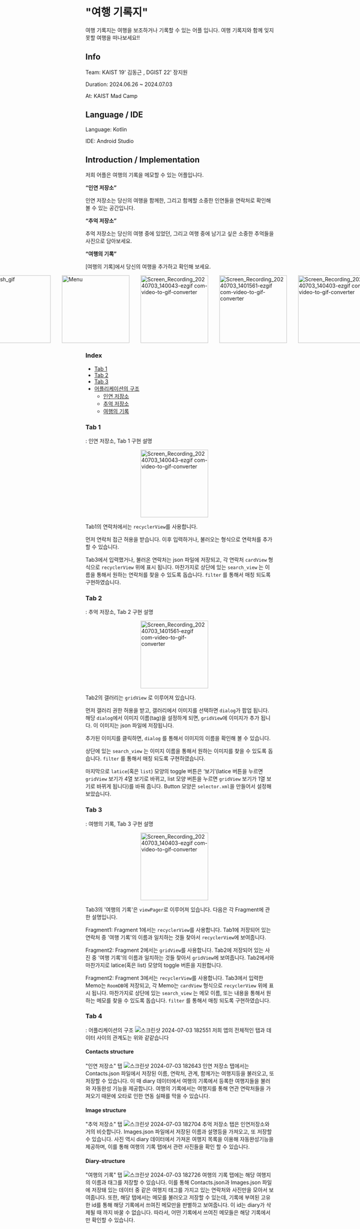 # "여행 기록지"

여행 기록지는 여행을 보조하거나 기록할 수 있는 어플 입니다. 여행 기록지와 함께 잊지 못할 여행을 떠나보세요!!

## Info

Team: KAIST 19' 김동근 , DGIST 22' 장지원

Duration: 2024.06.26 ~ 2024.07.03

At: KAIST Mad Camp

## Language / IDE

Language: Kotlin

IDE: Android Studio

## Introduction / Implementation

<p>저희 어플은 여행의 기록을 메모할 수 있는 어플입니다.</p>   


**“인연 저장소”**

인연 저장소는 당신의 여행을 함께한, 그리고 함께할 소중한 인연들을 연락처로 확인해볼 수 있는 공간입니다.

**“추억 저장소”**

추억 저장소는 당신의 여행 중에 있었던, 그리고 여행 중에 남기고 싶은 소중한 추억들을 사진으로 담아보세요.

**“여행의 기록”**

[여행의 기록]에서 당신의 여행을 추가하고 확인해 보세요.


  
<div style="display: flex; flex-wrap: nowrap; justify-content: center;">
    <img src="https://github.com/JANGJIWONEDA/MadCamp_Project1/assets/133734191/a39c6dac-1566-4980-b733-1b0b92dc30c7" alt="splash_gif" width="180" style="margin-right: 30px;">
    <img src="https://github.com/JANGJIWONEDA/MadCamp_Project1/assets/133734191/2f59af74-59ae-4ce0-9313-2db8c6099b85" alt="Menu" width="180" style="margin-right: 30px;">
    <img src="https://github.com/JANGJIWONEDA/MadCamp_Project1/assets/133734191/44201ea5-81a7-4cdf-894e-fe3c519c2a47" alt="Screen_Recording_20240703_140043-ezgif com-video-to-gif-converter" width="180" style="margin-right: 30px;">
    <img src="https://github.com/JANGJIWONEDA/MadCamp_Project1/assets/133734191/a5add5f3-0cc0-412f-aa2f-512489678412" alt="Screen_Recording_20240703_1401561-ezgif com-video-to-gif-converter" width="180" style="margin-right: 30px;">
    <img src="https://github.com/JANGJIWONEDA/MadCamp_Project1/assets/133734191/af395c11-66e3-4047-990c-453c1b96f532" alt="Screen_Recording_20240703_140403-ezgif com-video-to-gif-converter" width="180" style="margin-right: 30px;">
</div>  

### Index
- [Tab 1](#Tab-1)
- [Tab 2](#Tab-2)
- [Tab 3](#Tab-3)
- [어플리케이션의 구조](#Tab-4)
  - [인연 저장소](#Contacts-structure)
  - [추억 저장소](#Image-structure)
  - [여행의 기록](#Diary-structure)

### Tab 1
: 인연 저장소, Tab 1 구현 설명
<div style="display: flex; flex-wrap: nowrap; justify-content: center;">
    <img src="https://github.com/JANGJIWONEDA/MadCamp_Project1/assets/133734191/44201ea5-81a7-4cdf-894e-fe3c519c2a47" alt="Screen_Recording_20240703_140043-ezgif com-video-to-gif-converter" width="180" style="margin-right: 30px;">
</div>

Tab1의 연락처에서는 `recyclerView`를 사용합니다. 

먼저 연락처 접근 허용을 받습니다. 이후 입력하거나, 불러오는 형식으로 연락처를 추가할 수 있습니다.

Tab3에서 입력했거나, 불러온 연락처는 json 파일에 저장되고, 각 연락처 `cardView` 형식으로 `recyclerView` 위에 표시 됩니다. 마찬가지로 상단에 있는 `search_view` 는 이름을 통해서 원하는 연락처를 찾을 수 있도록 돕습니다. `filter` 를 통해서 매칭 되도록 구현하였습니다.


### Tab 2
: 추억 저장소, Tab 2 구현 설명
<div style="display: flex; flex-wrap: nowrap; justify-content: center;">
    <img src="https://github.com/JANGJIWONEDA/MadCamp_Project1/assets/133734191/a5add5f3-0cc0-412f-aa2f-512489678412" alt="Screen_Recording_20240703_1401561-ezgif com-video-to-gif-converter" width="180" style="margin-right: 30px;">
</div>

Tab2의 갤러리는 `gridView` 로 이루어져 있습니다.  

먼저 갤러리 권한 허용을 받고, 갤러리에서 이미지를 선택하면 `dialog`가 팝업 됩니다. 해당 `dialog`에서 이미지 이름(tag)을 설정하게 되면, `gridView`에 이미지가 추가 됩니다. 이 이미지는 json 파일에 저장됩니다.

추가된 이미지를 클릭하면, `dialog` 를 통해서 이미지의 이름을 확인해 볼 수 있습니다.

상단에 있는 `search_view` 는 이미지 이름을 통해서 원하는 이미지를 찾을 수 있도록 돕습니다. `filter` 를 통해서 매칭 되도록 구현하였습니다.

마지막으로 `latice`(혹은 `list`) 모양의 toggle 버튼은 ‘보기’(latice 버튼을 누르면 `gridView` 보기가 4열 보기로 바뀌고, list 모양 버튼을 누르면 `gridView` 보기가 1열 보기로  바뀌게 됩니다)를 바꿔 줍니다.  Button 모양은 `selector.xml`을 만들어서 설정해 보았습니다.

### Tab 3
: 여행의 기록, Tab 3 구현 설명
<div style="display: flex; flex-wrap: nowrap; justify-content: center;">
    <img src="https://github.com/JANGJIWONEDA/MadCamp_Project1/assets/133734191/af395c11-66e3-4047-990c-453c1b96f532" alt="Screen_Recording_20240703_140403-ezgif com-video-to-gif-converter" width="180" style="margin-right: 30px;">
</div>

Tab3의 '여행의 기록'은 `viewPager`로 이루어져 있습니다. 다음은 각 Fragment에 관한 설명입니다.

  
Fragment1: Fragment 1에서는 `recyclerView`를 사용합니다. Tab1에 저장되어 있는 연락처 중 '여행 기록'의 이름과 일치하는 것들 찾아서 `recyclerView`에 보여줍니다. 

Fragment2: Fragment 2에서는 `gridView`를 사용합니다. Tab2에 저장되어 있는 사진 중 '여행 기록'의 이름과 일치하는 것들 찾아서 `gridView`에 보여줍니다. Tab2에서와 마찬가지로  latice(혹은 list) 모양의 toggle 버튼을 지원합니다.

Fragment2: Fragment 3에서는 `recyclerView`를 사용합니다. Tab3에서 입력한 Memo는 `RoomDB`에 저장되고, 각 Memo는 `cardView` 형식으로 `recyclerView` 위에 표시 됩니다. 마찬가지로 상단에 있는 `search_view` 는 메모 이름, 또는 내용을 통해서 원하는 메모를 찾을 수 있도록 돕습니다. `filter` 를 통해서 매칭 되도록 구현하였습니다.






### Tab 4
  : 어플리케이션의 구조
  ![스크린샷 2024-07-03 182551](https://github.com/JANGJIWONEDA/MadCamp_Project1/assets/85298954/fa849e11-6906-46ee-adbc-2a8f3a3d5a9f)
저희 앱의 전체적인 탭과 데이터 사이의 관계도는 위와 같같습니다

#### Contacts structure
"인연 저장소" 탭
![스크린샷 2024-07-03 182643](https://github.com/JANGJIWONEDA/MadCamp_Project1/assets/85298954/66c28eb8-2173-4253-9cf1-e08abc493af9)
인연 저장소 탭에서는 Contacts.json 파일에서 저장된 이름, 연락처, 관계, 함께가는 여행지등을 불러오고, 또 저장할 수 있습니다.
이 때 diary 데이터에서 여행의 기록에서 등록한 여행지들을 불러와 자동완성 기능을 제공합니다. 여행의 기록에서는 여행지를 통해 연관 연락처들을 가져오기 때문에
오타로 인한 연동 실패를 막을 수 있습니다.

#### Image structure
"추억 저장소" 탭
![스크린샷 2024-07-03 182704](https://github.com/JANGJIWONEDA/MadCamp_Project1/assets/85298954/6397d1bd-e975-4d08-a492-3f4a54f3dae3)
추억 저장소 탭은 인연저장소와 거의 비슷합니다. Images.json 파일에서 저장된 이름과 설명등을 가져오고, 또 저장할 수 있습니다.
사진 역시 diary 데이터에서 가져온 여행지 목록을 이용해 자동완성기능을 제공하며, 이를 통해 여행의 기록 탭에서 관련 사진들을 확인 할 수 있습니다.

#### Diary-structure
"여행의 기록" 탭
![스크린샷 2024-07-03 182726](https://github.com/JANGJIWONEDA/MadCamp_Project1/assets/85298954/a024160f-ab2c-4d58-a2ce-db11a4bc39a5)
여행의 기록 탭에는 해당 여행지의 이름과 태그를 저장할 수 있습니다. 이를 통해 Contacts.json과 Images.json 파일에 저장돼 있는 데이터 중 같은 여행지 태그를 가지고 있는 연락처와 사진만을 모아서 보여줍니다. 또한, 해당 탭에서는 메모를 불러오고 저장할 수 있는데, 기록에 부여된 고유한 id를 통해 해당 기록에서 쓰여진 메모만을 판별하고 보여줍니다. 이 id는 diary가 삭제될 때 까지 바꿀 수 없습니다. 따라서, 어떤 기록에서 쓰여진 메모들은 해당 기록에서만 확인할 수 있습니다. 

